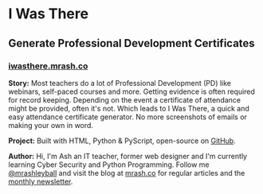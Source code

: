 # I Was There
## Generate Professional Development Certificates
### [iwasthere.mrash.co](https://iwasthere.mrash.co/)

**Story:** Most teachers do a lot of Professional Development (PD) like webinars, self-paced courses and more. Getting evidence is often required for record keeping. Depending on the event a certificate of attendance might be provided, often it's not. Which leads to I Was There, a quick and easy attendance certificate generator. No more screenshots of emails or making your own in word.

**Project:** Built with HTML, Python & PyScript, open-source on [GitHub](https://github.com/mrashleyball/iwasthere).

**Author:** Hi, I'm Ash an IT teacher, former web designer and I'm currently learning Cyber Security and Python Programming. Follow me [@mrashleyball](https://twitter.com/mrashleyball) and visit the blog at [mrash.co](https://mrash.co/) for regular articles and the [monthly newsletter](https://mrash.co/newsletters).